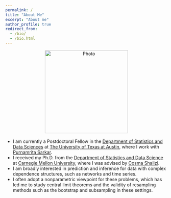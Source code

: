 ```yaml
---
permalink: /
title: "About Me"
excerpt: "About me"
author_profile: true
redirect_from: 
  - /bio/
  - /bio.html
---
```

<p align="center">
 <img src="https://rslunde.github.io/files/my_photo.jpg?raw=true" alt="Photo" style="width: 260px;"/> 
</p>


* I am currently a Postdoctoral Fellow in the [Department of Statistics and Data Sciences](https://stat.utexas.edu) at [The University of Texas at Austin](https://www.utexas.edu), where I work with [Purnamrita Sarkar](https://psarkar.github.io/).
* I received my Ph.D. from the [Department of Statistics and Data Science](https://stat.cmu.edu) at [Carnegie Mellon University](https://www.cmu.edu/), where I was advised by [Cosma Shalizi](http://www.stat.cmu.edu/~cshalizi/).  
* I am broadly interested in prediction and inference for data with complex dependence structures, such as networks and time series.  
* I often adopt a nonparametric viewpoint for these problems, which has led me to study central limit theorems and the validity of resampling methods such as the bootstrap and subsampling in these settings.  




